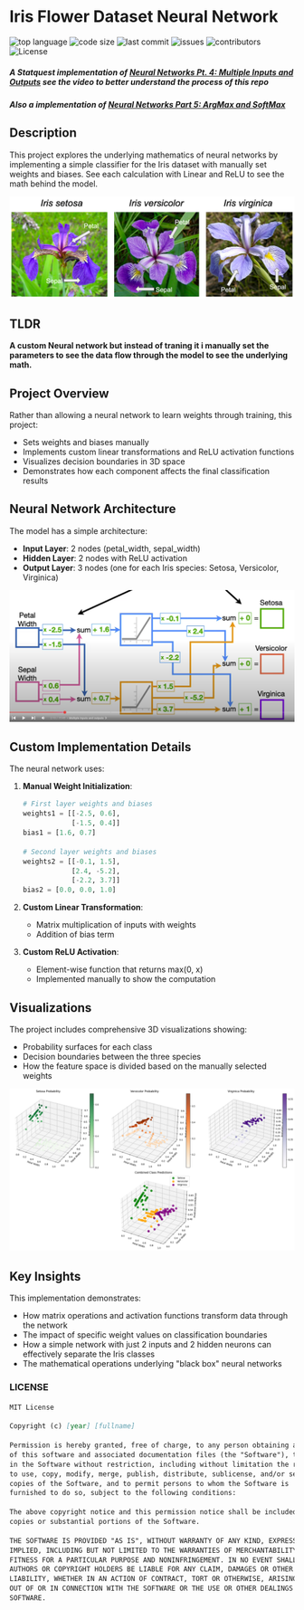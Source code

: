 # Iris Flower Dataset Neural Network 

![top language](https://img.shields.io/github/languages/top/gpt-null/template)
![code size](https://img.shields.io/github/languages/code-size/gpt-null/template)
![last commit](https://img.shields.io/github/last-commit/gpt-null/template)
![issues](https://img.shields.io/github/issues/gpt-null/template)
![contributors](https://img.shields.io/github/contributors/gpt-null/template)
![License](https://img.shields.io/github/license/gpt-null/template)

##### **A Statquest implementation of [Neural Networks Pt. 4: Multiple Inputs and Outputs](https://www.youtube.com/watch?v=83LYR-1IcjA&list=PLblh5JKOoLUIxGDQs4LFFD--41Vzf-ME1&index=9)** see the video to better understand the process of this repo
##### **Also a implementation of [Neural Networks Part 5: ArgMax and SoftMax](https://youtu.be/KpKog-L9veg?si=ue6ZtYQ0npXg6O7t)**
## Description
This project explores the underlying mathematics of neural networks by implementing a simple classifier for the Iris dataset with manually set weights and biases. See each calculation with Linear and ReLU to see the math behind the model.

![alt text](assets/iris_dataset_image.png)

## TLDR
**A custom Neural network but instead of traning it i manually set the parameters to see the data flow through the model to see the underlying math.**

## Project Overview

Rather than allowing a neural network to learn weights through training, this project:
- Sets weights and biases manually
- Implements custom linear transformations and ReLU activation functions
- Visualizes decision boundaries in 3D space
- Demonstrates how each component affects the final classification results

## Neural Network Architecture

The model has a simple architecture:
- **Input Layer**: 2 nodes (petal_width, sepal_width)
- **Hidden Layer**: 2 nodes with ReLU activation
- **Output Layer**: 3 nodes (one for each Iris species: Setosa, Versicolor, Virginica)

![alt text](assets/output-onlinepngtools.png)

## Custom Implementation Details

The neural network uses:

1. **Manual Weight Initialization**:
   ```python
   # First layer weights and biases
   weights1 = [[-2.5, 0.6],
               [-1.5, 0.4]]
   bias1 = [1.6, 0.7]
   
   # Second layer weights and biases
   weights2 = [[-0.1, 1.5],
               [2.4, -5.2],
               [-2.2, 3.7]]
   bias2 = [0.0, 0.0, 1.0]
   ```

2. **Custom Linear Transformation**:
   - Matrix multiplication of inputs with weights
   - Addition of bias term
   
3. **Custom ReLU Activation**:
   - Element-wise function that returns max(0, x)
   - Implemented manually to show the computation

## Visualizations

The project includes comprehensive 3D visualizations showing:
- Probability surfaces for each class
- Decision boundaries between the three species
- How the feature space is divided based on the manually selected weights

![assets/](assets/output.png)

## Key Insights

This implementation demonstrates:
- How matrix operations and activation functions transform data through the network
- The impact of specific weight values on classification boundaries
- How a simple network with just 2 inputs and 2 hidden neurons can effectively separate the Iris classes
- The mathematical operations underlying "black box" neural networks




### LICENSE

```markdown
MIT License

Copyright (c) [year] [fullname]

Permission is hereby granted, free of charge, to any person obtaining a copy
of this software and associated documentation files (the "Software"), to deal
in the Software without restriction, including without limitation the rights
to use, copy, modify, merge, publish, distribute, sublicense, and/or sell
copies of the Software, and to permit persons to whom the Software is
furnished to do so, subject to the following conditions:

The above copyright notice and this permission notice shall be included in all
copies or substantial portions of the Software.

THE SOFTWARE IS PROVIDED "AS IS", WITHOUT WARRANTY OF ANY KIND, EXPRESS OR
IMPLIED, INCLUDING BUT NOT LIMITED TO THE WARRANTIES OF MERCHANTABILITY,
FITNESS FOR A PARTICULAR PURPOSE AND NONINFRINGEMENT. IN NO EVENT SHALL THE
AUTHORS OR COPYRIGHT HOLDERS BE LIABLE FOR ANY CLAIM, DAMAGES OR OTHER
LIABILITY, WHETHER IN AN ACTION OF CONTRACT, TORT OR OTHERWISE, ARISING FROM,
OUT OF OR IN CONNECTION WITH THE SOFTWARE OR THE USE OR OTHER DEALINGS IN THE
SOFTWARE.
```